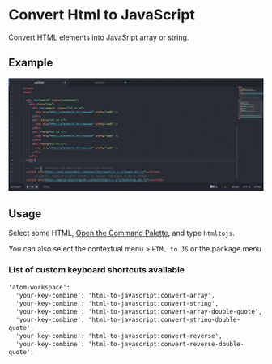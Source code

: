 # Convert Html to JavaScript

Convert HTML elements into JavaSript array or string.

## Example
![A screenshot of your package](https://raw.githubusercontent.com/iskandarjamil/convert-html-to-js/master/img/convert-html-to-js.gif)

## Usage

Select some HTML, [Open the Command Palette](https://github.com/atom/command-palette), and type `htmltojs`.

You can also select the contextual menu > `HTML to JS` or the package menu

### List of custom keyboard shortcuts available

```
'atom-workspace':
  'your-key-combine': 'html-to-javascript:convert-array',
  'your-key-combine': 'html-to-javascript:convert-string',
  'your-key-combine': 'html-to-javascript:convert-array-double-quote',
  'your-key-combine': 'html-to-javascript:convert-string-double-quote',
  'your-key-combine': 'html-to-javascript:convert-reverse',
  'your-key-combine': 'html-to-javascript:convert-reverse-double-quote',
```
